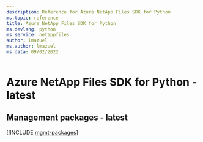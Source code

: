 ```yaml
---
description: Reference for Azure NetApp Files SDK for Python
ms.topic: reference
title: Azure NetApp Files SDK for Python
ms.devlang: python
ms.service: netappfiles
author: lmazuel
ms.author: lmazuel
ms.data: 09/02/2022
---
```

# Azure NetApp Files SDK for Python - latest

## Management packages - latest
[!INCLUDE [mgmt-packages](netapp-files-mgmt-index.md)]